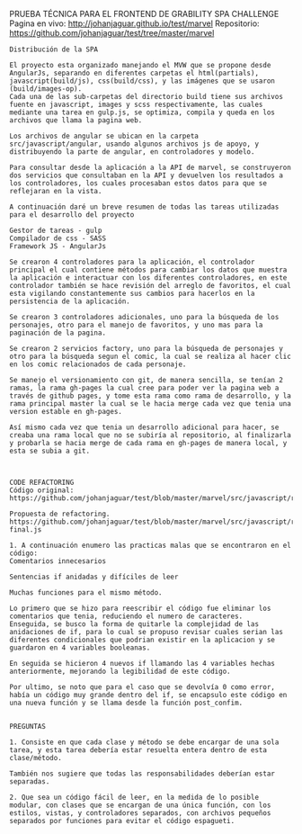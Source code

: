 
PRUEBA TÉCNICA PARA EL FRONTEND DE GRABILITY
SPA CHALLENGE
Pagina en vivo:
http://johanjaguar.github.io/test/marvel
Repositorio:
https://github.com/johanjaguar/test/tree/master/marvel
 
 

    Distribución de la SPA

    El proyecto esta organizado manejando el MVW que se propone desde AngularJs, separando en diferentes carpetas el html(partials), javascript(build/js), css(build/css), y las imágenes que se usaron (build/images-op).
    Cada una de las sub-carpetas del directorio build tiene sus archivos fuente en javascript, images y scss respectivamente, las cuales mediante una tarea en gulp.js, se optimiza, compila y queda en los archivos que llama la pagina web.

    Los archivos de angular se ubican en la carpeta src/javascript/angular, usando algunos archivos js de apoyo, y distribuyendo la parte de angular, en controladores y modelo.

    Para consultar desde la aplicación a la API de marvel, se construyeron dos servicios que consultaban en la API y devuelven los resultados a los controladores, los cuales procesaban estos datos para que se reflejaran en la vista.

    A continuación daré un breve resumen de todas las tareas utilizadas para el desarrollo del proyecto

    Gestor de tareas - gulp
    Compilador de css - SASS
    Framework JS - AngularJs

    Se crearon 4 controladores para la aplicación, el controlador principal el cual contiene métodos para cambiar los datos que muestra la aplicación e interactuar con los diferentes controladores, en este controlador también se hace revisión del arreglo de favoritos, el cual esta vigilando constantemente sus cambios para hacerlos en la persistencia de la aplicación.

    Se crearon 3 controladores adicionales, uno para la búsqueda de los personajes, otro para el manejo de favoritos, y uno mas para la paginación de la pagina.

    Se crearon 2 servicios factory, uno para la búsqueda de personajes y otro para la búsqueda segun el comic, la cual se realiza al hacer clic en los comic relacionados de cada personaje.

    Se manejo el versionamiento con git, de manera sencilla, se tenían 2 ramas, la rama gh-pages la cual cree para poder ver la pagina web a través de github pages, y tome esta rama como rama de desarrollo, y la rama principal master la cual se le hacia merge cada vez que tenia una version estable en gh-pages.

    Así mismo cada vez que tenia un desarrollo adicional para hacer, se creaba una rama local que no se subiría al repositorio, al finalizarla y probarla se hacia merge de cada rama en gh-pages de manera local, y esta se subia a git.

     

    CODE REFACTORING
    Código original: https://github.com/johanjaguar/test/blob/master/marvel/src/javascript/refactoring.js

    Propuesta de refactoring.
    https://github.com/johanjaguar/test/blob/master/marvel/src/javascript/refactoring-final.js

    1. A continuación enumero las practicas malas que se encontraron en el código:
    Comentarios innecesarios

    Sentencias if anidadas y difíciles de leer

    Muchas funciones para el mismo método.

    Lo primero que se hizo para reescribir el código fue eliminar los comentarios que tenia, reduciendo el numero de caracteres.
    Enseguida, se busco la forma de quitarle la complejidad de las anidaciones de if, para lo cual se propuso revisar cuales serian las diferentes condicionales que podrian existir en la aplicacion y se guardaron en 4 variables booleanas.

    En seguida se hicieron 4 nuevos if llamando las 4 variables hechas anteriormente, mejorando la legibilidad de este código.

    Por ultimo, se noto que para el caso que se devolvía 0 como error, había un código muy grande dentro del if, se encapsulo este código en una nueva función y se llama desde la función post_confim.

     
    PREGUNTAS 

    1. Consiste en que cada clase y método se debe encargar de una sola tarea, y esta tarea debería estar resuelta entera dentro de esta clase/método.

    También nos sugiere que todas las responsabilidades deberían estar separadas.
     
    2. Que sea un código fácil de leer, en la medida de lo posible modular, con clases que se encargan de una única función, con los estilos, vistas, y controladores separados, con archivos pequeños separados por funciones para evitar el código espagueti. 

